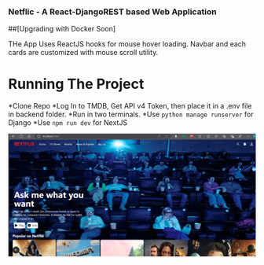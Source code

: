 ### Netflic - A React-DjangoREST based Web Application

##[Upgrading with Docker Soon]

THe App Uses ReactJS hooks for mouse hover loading. Navbar and each cards are customized with mouse scroll utility.

# Running The Project
*Clone Repo
*Log In to TMDB, Get API v4 Token, then place it in a .env file in backend folder. 
*Run in two terminals.
*Use `python manage runserver` for Django
*Use `npm run dev` for NextJS

![Preview](netflic-clone-img.png?raw=true)